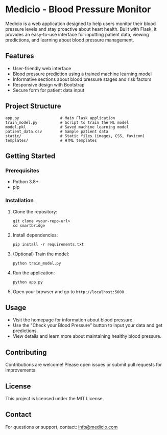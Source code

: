 # Medicio - Blood Pressure Monitor

Medicio is a web application designed to help users monitor their blood pressure levels and stay proactive about heart health. Built with Flask, it provides an easy-to-use interface for inputting patient data, viewing predictions, and learning about blood pressure management.

## Features
- User-friendly web interface
- Blood pressure prediction using a trained machine learning model
- Informative sections about blood pressure stages and risk factors
- Responsive design with Bootstrap
- Secure form for patient data input

## Project Structure
```
app.py                  # Main Flask application
train_model.py          # Script to train the ML model
model.pkl               # Saved machine learning model
patient_data.csv        # Sample patient data
static/                 # Static files (images, CSS, favicon)
templates/              # HTML templates
```

## Getting Started
### Prerequisites
- Python 3.8+
- pip

### Installation
1. Clone the repository:
   ```
   git clone <your-repo-url>
   cd smartbridge
   ```
2. Install dependencies:
   ```
   pip install -r requirements.txt
   ```
3. (Optional) Train the model:
   ```
   python train_model.py
   ```
4. Run the application:
   ```
   python app.py
   ```
5. Open your browser and go to `http://localhost:5000`

## Usage
- Visit the homepage for information about blood pressure.
- Use the "Check your Blood Pressure" button to input your data and get predictions.
- View details and learn more about maintaining healthy blood pressure.

## Contributing
Contributions are welcome! Please open issues or submit pull requests for improvements.

## License
This project is licensed under the MIT License.

## Contact
For questions or support, contact: info@medicio.com
